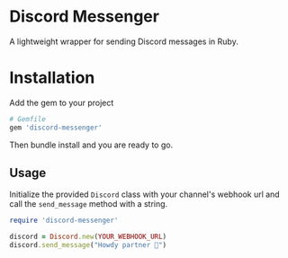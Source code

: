 # Discord Messenger

A lightweight wrapper for sending Discord messages in Ruby.

# Installation

Add the gem to your project

```rb
# Gemfile
gem 'discord-messenger'
```

Then bundle install and you are ready to go.

## Usage

Initialize the provided `Discord` class with your channel's webhook url and call the `send_message` method with a string.

```rb
require 'discord-messenger'

discord = Discord.new(YOUR_WEBHOOK_URL)
discord.send_message("Howdy partner 🤠")
```
